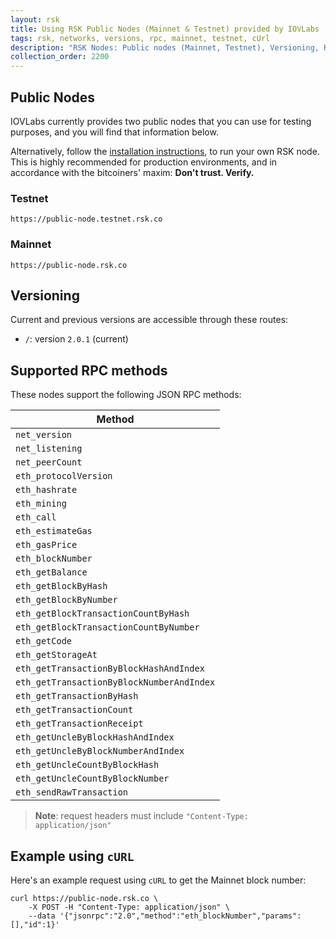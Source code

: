 ```yaml
---
layout: rsk
title: Using RSK Public Nodes (Mainnet & Testnet) provided by IOVLabs
tags: rsk, networks, versions, rpc, mainnet, testnet, cUrl
description: "RSK Nodes: Public nodes (Mainnet, Testnet), Versioning, RPC Methods, and cUrl example"
collection_order: 2200
---
```


## Public Nodes

IOVLabs currently provides two public nodes that you can use
for testing purposes, and you will find that information below.

Alternatively, follow the [installation instructions](/rsk/node/install/),
to run your own RSK node.
This is highly recommended for production environments,
and in accordance with the bitcoiners' maxim: **Don't trust. Verify.**


### Testnet

```
https://public-node.testnet.rsk.co
```

### Mainnet

```
https://public-node.rsk.co
```

## Versioning

Current and previous versions are accessible through these routes:

* `/`: version `2.0.1` (current)


## Supported RPC methods

These nodes support the following JSON RPC methods:

| Method |
| ------ |
| `net_version` |
| `net_listening` |
| `net_peerCount` |
| `eth_protocolVersion` |
| `eth_hashrate` |
| `eth_mining` |
| `eth_call` |
| `eth_estimateGas`|
| `eth_gasPrice` |
| `eth_blockNumber`|
| `eth_getBalance` |
| `eth_getBlockByHash` |
| `eth_getBlockByNumber` |
| `eth_getBlockTransactionCountByHash` |
| `eth_getBlockTransactionCountByNumber` |
| `eth_getCode` |
| `eth_getStorageAt` |
| `eth_getTransactionByBlockHashAndIndex` |
| `eth_getTransactionByBlockNumberAndIndex` |
| `eth_getTransactionByHash` |
| `eth_getTransactionCount` |
| `eth_getTransactionReceipt` |
| `eth_getUncleByBlockHashAndIndex` |
| `eth_getUncleByBlockNumberAndIndex` |
| `eth_getUncleCountByBlockHash` |
| `eth_getUncleCountByBlockNumber` |
| `eth_sendRawTransaction` |

> **Note**: request headers must include `"Content-Type: application/json"`

## Example using `cURL`

Here's an example request using `cURL` to get the Mainnet block number:

```shell
curl https://public-node.rsk.co \
    -X POST -H "Content-Type: application/json" \
    --data '{"jsonrpc":"2.0","method":"eth_blockNumber","params":[],"id":1}'
```
